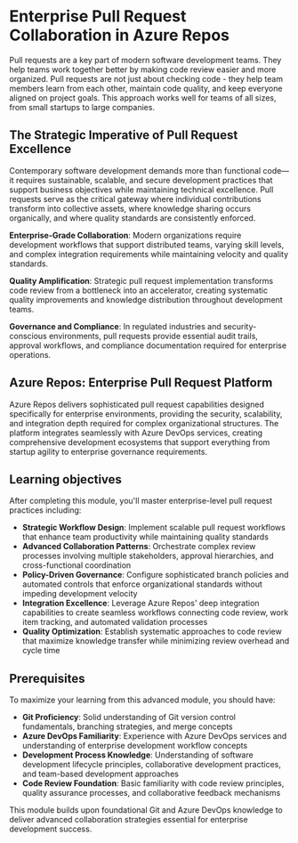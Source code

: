 # Enterprise Pull Request Collaboration in Azure Repos

Pull requests are a key part of modern software development teams. They help teams work together better by making code review easier and more organized. Pull requests are not just about checking code - they help team members learn from each other, maintain code quality, and keep everyone aligned on project goals. This approach works well for teams of all sizes, from small startups to large companies.

## The Strategic Imperative of Pull Request Excellence

Contemporary software development demands more than functional code—it requires sustainable, scalable, and secure development practices that support business objectives while maintaining technical excellence. Pull requests serve as the critical gateway where individual contributions transform into collective assets, where knowledge sharing occurs organically, and where quality standards are consistently enforced.

**Enterprise-Grade Collaboration**: Modern organizations require development workflows that support distributed teams, varying skill levels, and complex integration requirements while maintaining velocity and quality standards.

**Quality Amplification**: Strategic pull request implementation transforms code review from a bottleneck into an accelerator, creating systematic quality improvements and knowledge distribution throughout development teams.

**Governance and Compliance**: In regulated industries and security-conscious environments, pull requests provide essential audit trails, approval workflows, and compliance documentation required for enterprise operations.

## Azure Repos: Enterprise Pull Request Platform

Azure Repos delivers sophisticated pull request capabilities designed specifically for enterprise environments, providing the security, scalability, and integration depth required for complex organizational structures. The platform integrates seamlessly with Azure DevOps services, creating comprehensive development ecosystems that support everything from startup agility to enterprise governance requirements.

## Learning objectives

After completing this module, you'll master enterprise-level pull request practices including:

- **Strategic Workflow Design**: Implement scalable pull request workflows that enhance team productivity while maintaining quality standards
- **Advanced Collaboration Patterns**: Orchestrate complex review processes involving multiple stakeholders, approval hierarchies, and cross-functional coordination
- **Policy-Driven Governance**: Configure sophisticated branch policies and automated controls that enforce organizational standards without impeding development velocity
- **Integration Excellence**: Leverage Azure Repos' deep integration capabilities to create seamless workflows connecting code review, work item tracking, and automated validation processes
- **Quality Optimization**: Establish systematic approaches to code review that maximize knowledge transfer while minimizing review overhead and cycle time

## Prerequisites

To maximize your learning from this advanced module, you should have:

- **Git Proficiency**: Solid understanding of Git version control fundamentals, branching strategies, and merge concepts
- **Azure DevOps Familiarity**: Experience with Azure DevOps services and understanding of enterprise development workflow concepts
- **Development Process Knowledge**: Understanding of software development lifecycle principles, collaborative development practices, and team-based development approaches
- **Code Review Foundation**: Basic familiarity with code review principles, quality assurance processes, and collaborative feedback mechanisms

This module builds upon foundational Git and Azure DevOps knowledge to deliver advanced collaboration strategies essential for enterprise development success.
